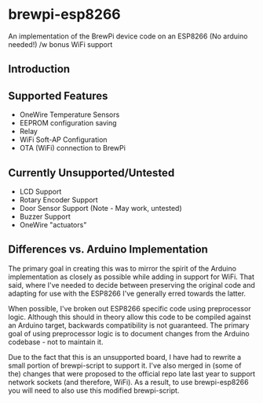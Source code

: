 # brewpi-esp8266
An implementation of the BrewPi device code on an ESP8266 (No arduino needed!) /w bonus WiFi support

## Introduction


## Supported Features
* OneWire Temperature Sensors
* EEPROM configuration saving
* Relay
* WiFi Soft-AP Configuration
* OTA (WiFi) connection to BrewPi 

## Currently Unsupported/Untested
* LCD Support
* Rotary Encoder Support
* Door Sensor Support (Note - May work, untested)
* Buzzer Support
* OneWire "actuators"

## Differences vs. Arduino Implementation
The primary goal in creating this was to mirror the spirit of the Arduino implementation as closely as possible while adding in support for WiFi. That said, where I've needed to decide between preserving the original code and adapting for use with the ESP8266 I've generally erred towards the latter.

When possible, I've broken out ESP8266 specific code using preprocessor logic. Although this should in theory allow this code to be compiled against an Arduino target, backwards compatibility is not guaranteed. The primary goal of using preprocessor logic is to document changes from the Arduino codebase - not to maintain it. 

Due to the fact that this is an unsupported board, I have had to rewrite a small portion of brewpi-script to support it. I've also merged in (some of the) changes that were proposed to the official repo late last year to support network sockets (and therefore, WiFi). As a result, to use brewpi-esp8266 you will need to also use this modified brewpi-script. 
